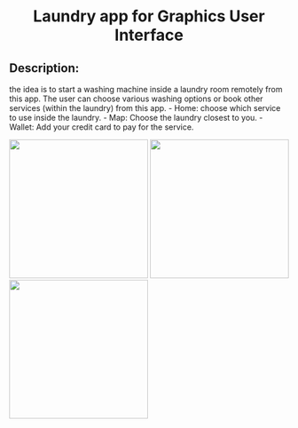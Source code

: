 <h1 align="center" id="title">Laundry app for Graphics User Interface</h1>

<h2>Description:</h2>
<p id="description">the idea is to start a washing machine inside a laundry room remotely from this app. The user can choose various washing options or book other services (within the laundry) from this app.
- Home: choose which service to use inside the laundry.
- Map: Choose the laundry closest to you.
- Wallet: Add your credit card to pay for the service.</p>

<img src="https://github.com/VinzS27/Laundry/assets/94700172/ca632661-1766-4b12-8776-6d604663daf1" width="250" height="250">
<img src="https://github.com/VinzS27/Laundry/assets/94700172/7fd6e8d3-0be2-43e1-bf63-d09f01e5a85a" width="250" height="250">
<img src="https://github.com/VinzS27/Laundry/assets/94700172/8e19e894-1353-4df6-96b1-bf78060001c6" width="250" height="250">


